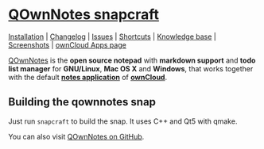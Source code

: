 # [QOwnNotes snapcraft](http://www.qownnotes.org "QOwnNotes Official Site") 

[Installation](http://www.qownnotes.org/installation) | 
[Changelog](http://www.qownnotes.org/changelog/QOwnNotes) | 
[Issues](https://github.com/pbek/QOwnNotes/issues) | 
[Shortcuts](http://www.qownnotes.org/shortcuts/QOwnNotes) |
[Knowledge base](http://www.qownnotes.org/Knowledge-base) |
[Screenshots](http://www.qownnotes.org) |
[ownCloud Apps page](https://apps.owncloud.com/content/show.php?content=168497)


[QOwnNotes](http://www.qownnotes.org) is the **open source notepad** with **markdown support** and **todo list manager** for **GNU/Linux**, **Mac OS X** and **Windows**, that works together with the default [**notes application**](https://github.com/owncloud/notes) of [**ownCloud**](http://owncloud.org/).

## Building the qownnotes snap

Just run `snapcraft` to build the snap. It uses C++ and Qt5 with qmake.


You can also visit [QOwnNotes on GitHub](https://github.com/pbek/QOwnNotes).
